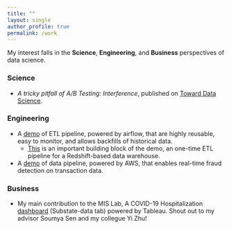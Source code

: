 ```yaml
---
title: ""
layout: single
author_profile: true
permalink: /work
---
```


My interest falls in the **Science**, **Engineering**, and **Business** perspectives of data science. 

### Science

* *A tricky pitfall of A/B Testing: Interference*, published on  [Toward Data Science](https://towardsdatascience.com/interference-a-tricky-pitfall-of-a-b-testing-f940464cb5a0).

### Engineering

* A [demo](https://github.com/leolian003/Airflow-Redshift-ETL) of ETL pipeline, powered by airflow, that are highly reusable, easy to monitor, and allows backfills of historical data. 
  * [This](https://github.com/leolian003/Redshift-ETLandDW) is an important building block of the demo, an one-time ETL pipeline for a Redshift-based data warehouse.
* A [demo](https://github.com/leolian003/AWS-FraudDectectionPipeline) of data pipeline, powered by AWS, that enables real-time fraud detection on transaction data.

### Business

* My main contribution to the MIS Lab, A COVID-19 Hospitalization [dashboard](https://carlsonschool.umn.edu/mili-misrc-covid19-tracking-project) (Substate-data tab) powered by Tableau. Shout out to my advisor Soumya Sen and my collegue Yi Zhu!
